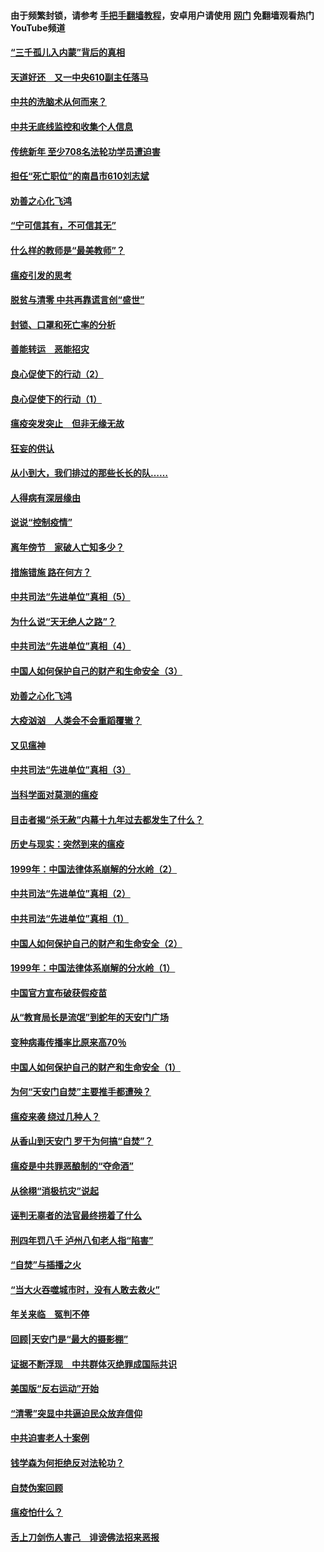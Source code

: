 #### 由于频繁封锁，请参考 [手把手翻墙教程](https://github.com/gfw-breaker/guides/wiki/)，安卓用户请使用 [网门](https://github.com/gfw-breaker/nogfw/blob/master/dl.md?t=03191500) 免翻墙观看热门YouTube频道 

#### [“三千孤儿入内蒙”背后的真相](../pages/19/422229.md?t=03191500) 

#### [天道好还　又一中央610副主任落马](../pages/19/422155.md?t=03191500) 

#### [中共的洗脑术从何而来？](../pages/19/422154.md?t=03191500) 

#### [中共无底线监控和收集个人信息](../pages/19/422039.md?t=03191500) 

#### [传统新年 至少708名法轮功学员遭迫害](../pages/19/421946.md?t=03191500) 

#### [担任“死亡职位”的南昌市610刘志斌](../pages/19/421957.md?t=03191500) 

#### [劝善之心化飞鸿](../pages/19/421164.md?t=03191500) 

#### [“宁可信其有，不可信其无”](../pages/19/421691.md?t=03191500) 

#### [什么样的教师是“最美教师”？](../pages/19/421755.md?t=03191500) 

#### [瘟疫引发的思考](../pages/19/421594.md?t=03191500) 

#### [脱贫与清零 中共再靠谎言创“盛世”](../pages/19/421590.md?t=03191500) 

#### [封锁、口罩和死亡率的分析](../pages/19/421495.md?t=03191500) 

#### [善能转运　恶能招灾](../pages/19/421334.md?t=03191500) 

#### [良心促使下的行动（2）](../pages/19/421361.md?t=03191500) 

#### [良心促使下的行动（1）](../pages/19/421302.md?t=03191500) 

#### [瘟疫突发突止　但非无缘无故](../pages/19/421281.md?t=03191500) 

#### [狂妄的供认](../pages/19/421199.md?t=03191500) 

#### [从小到大，我们排过的那些长长的队……](../pages/19/421243.md?t=03191500) 

#### [人得病有深层缘由](../pages/19/420864.md?t=03191500) 

#### [说说“控制疫情”](../pages/19/420831.md?t=03191500) 

#### [离年傍节　家破人亡知多少？](../pages/19/420563.md?t=03191500) 

#### [措施错施  路在何方？](../pages/19/420076.md?t=03191500) 

#### [中共司法“先进单位”真相（5）](../pages/19/419453.md?t=03191500) 

#### [为什么说“天无绝人之路”？](../pages/19/419618.md?t=03191500) 

#### [中共司法“先进单位”真相（4）](../pages/19/419452.md?t=03191500) 

#### [中国人如何保护自己的财产和生命安全（3）](../pages/19/419405.md?t=03191500) 

#### [劝善之心化飞鸿](../pages/19/418758.md?t=03191500) 

#### [大疫汹汹　人类会不会重蹈覆辙？](../pages/19/419691.md?t=03191500) 

#### [又见瘟神](../pages/19/419225.md?t=03191500) 

#### [中共司法“先进单位”真相（3）](../pages/19/419451.md?t=03191500) 

#### [当科学面对莫测的瘟疫](../pages/19/419625.md?t=03191500) 

#### [目击者揭“杀无赦”内幕十九年过去都发生了什么？](../pages/19/419617.md?t=03191500) 

#### [历史与现实：突然到来的瘟疫](../pages/19/419619.md?t=03191500) 

#### [1999年：中国法律体系崩解的分水岭（2）](../pages/19/419455.md?t=03191500) 

#### [中共司法“先进单位”真相（2）](../pages/19/419450.md?t=03191500) 

#### [中共司法“先进单位”真相（1）](../pages/19/419449.md?t=03191500) 

#### [中国人如何保护自己的财产和生命安全（2）](../pages/19/419404.md?t=03191500) 

#### [1999年：中国法律体系崩解的分水岭（1）](../pages/19/419454.md?t=03191500) 

#### [中国官方宣布破获假疫苗](../pages/19/419504.md?t=03191500) 

#### [从“教育局长是流氓”到蛇年的天安门广场](../pages/19/419470.md?t=03191500) 

#### [变种病毒传播率比原来高70％](../pages/19/419456.md?t=03191500) 

#### [中国人如何保护自己的财产和生命安全（1）](../pages/19/419403.md?t=03191500) 

#### [为何“天安门自焚”主要推手都遭殃？](../pages/19/419348.md?t=03191500) 

#### [瘟疫来袭 绕过几种人？](../pages/19/419349.md?t=03191500) 

#### [从香山到天安门 罗干为何搞“自焚”？](../pages/19/419270.md?t=03191500) 

#### [瘟疫是中共罪恶酿制的“夺命酒”](../pages/19/419223.md?t=03191500) 

#### [从徐栩“消极抗灾”说起](../pages/19/419224.md?t=03191500) 

#### [诬判无辜者的法官最终捞着了什么](../pages/19/419268.md?t=03191500) 

#### [刑四年罚八千 泸州八旬老人指“陷害”](../pages/19/419232.md?t=03191500) 

#### [“自焚”与插播之火](../pages/19/419226.md?t=03191500) 

#### [“当大火吞噬城市时，没有人敢去救火”](../pages/19/419077.md?t=03191500) 

#### [年关来临　冤判不停](../pages/19/419093.md?t=03191500) 

#### [回顾|天安门是“最大的摄影棚”](../pages/19/380866.md?t=03191500) 

#### [证据不断浮现　中共群体灭绝罪成国际共识](../pages/19/419031.md?t=03191500) 

#### [美国版“反右运动”开始](../pages/19/419030.md?t=03191500) 

#### [“清零”突显中共逼迫民众放弃信仰](../pages/19/418995.md?t=03191500) 

#### [中共迫害老人十案例](../pages/19/418831.md?t=03191500) 

#### [钱学森为何拒绝反对法轮功？](../pages/19/418905.md?t=03191500) 

#### [自焚伪案回顾](../pages/19/418799.md?t=03191500) 

#### [瘟疫怕什么？](../pages/19/418800.md?t=03191500) 

#### [舌上刀剑伤人害己　诽谤佛法招来恶报](../pages/19/418731.md?t=03191500) 

